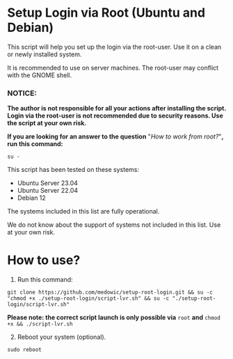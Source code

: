 # Setup Login via Root (Ubuntu and Debian)

This script will help you set up the login via the root-user.
Use it on a clean or newly installed system.

It is recommended to use on server machines. The root-user may conflict with the GNOME shell.

### NOTICE:
**The author is not responsible for all your actions after installing the script. Login via the root-user is not recommended due to security reasons. Use the script at your own risk.** 

**If you are looking for an answer to the question** "*How to work from root?*"**, run this command:**
```
su -
```


This script has been tested on these systems:
- Ubuntu Server 23.04
- Ubuntu Server 22.04
- Debian 12

The systems included in this list are fully operational.

We do not know about the support of systems not included in this list. Use at your own risk.

# How to use?
1. Run this command:
```
git clone https://github.com/medowic/setup-root-login.git && su -c "chmod +x ./setup-root-login/script-lvr.sh" && su -c "./setup-root-login/script-lvr.sh"
```
**Please note: the correct script launch is only possible via** `root` **and** `chmod +x && ./script-lvr.sh`

2. Reboot your system (optional).
```
sudo reboot
```
